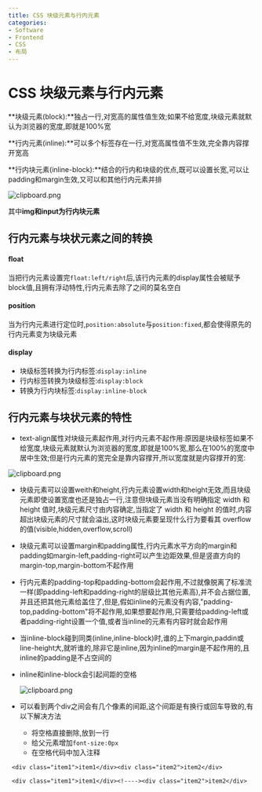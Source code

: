 ```yaml
---
title: CSS 块级元素与行内元素
categories:
- Software
- Frontend
- CSS
- 布局
---
```

# CSS 块级元素与行内元素

**块级元素(block):**独占一行,对宽高的属性值生效;如果不给宽度,块级元素就默认为浏览器的宽度,即就是100%宽

**行内元素(inline):**可以多个标签存在一行,对宽高属性值不生效,完全靠内容撑开宽高

**行内块元素(inline-block):**结合的行内和块级的优点,既可以设置长宽,可以让padding和margin生效,又可以和其他行内元素并排

![clipboard.png](../../../../Files/img/2020-12-10-bVbbW3s-20200915182549386.png)

其中**img和input为行内块元素**

## 行内元素与块状元素之间的转换

#### float

当把行内元素设置完`float:left/right`后,该行内元素的display属性会被赋予block值,且拥有浮动特性,行内元素去除了之间的莫名空白

#### position

 当为行内元素进行定位时,`position:absolute`与`position:fixed`,都会使得原先的行内元素变为块级元素

#### display

- 块级标签转换为行内标签:`display:inline`
- 行内标签转换为块级标签:`display:block`
- 转换为行内块标签:`display:inline-block`

## 行内元素与块状元素的特性

- text-align属性对块级元素起作用,对行内元素不起作用:原因是块级标签如果不给宽度,块级元素就默认为浏览器的宽度,即就是100%宽,那么在100%的宽度中居中生效;但是行内元素的宽完全是靠内容撑开,所以宽度就是内容撑开的宽:

![clipboard.png](../../../../Files/img/2020-12-10-bVbbW3I-20200915182549403.png)

- 块级元素可以设置weith和height,行内元素设置width和height无效,而且块级元素即使设置宽度也还是独占一行,注意但块级元素当没有明确指定 width 和 height 值时,块级元素尺寸由内容确定,当指定了 width 和 height 的值时,内容超出块级元素的尺寸就会溢出,这时块级元素要呈现什么行为要看其 overflow 的值(visible,hidden,overflow,scroll)

- 块级元素可以设置margin和padding属性,行内元素水平方向的margin和padding如margin-left,padding-right可以产生边距效果,但是竖直方向的margin-top,margin-bottom不起作用

- 行内元素的padding-top和padding-bottom会起作用,不过就像脱离了标准流一样(即padding-left和padding-right的层级比其他元素高),并不会占据位置,并且还把其他元素给盖住了,但是,假如inline的元素没有内容,"padding-top,padding-bottom"将不起作用,如果想要起作用,只需要给padding-left或者padding-right设置一个值,或者当inline的元素有内容时就会起作用

- 当inline-block碰到同类(inline,inline-block)时,谁的上下margin,paddin或line-height大,就听谁的,除非它是inline,因为inline的margin是不起作用的,且inline的padding是不占空间的

- inline和inline-block会引起间距的空格

    ![clipboard.png](../../../../Files/img/2020-12-10-bVbbW4l.png)

- 可以看到两个div之间会有几个像素的间距,这个间距是有换行或回车导致的,有以下解决方法

    - 将空格直接删除,放到一行
    - 给父元素增加`font-size:0px`
    - 在空格代码中加入注释

```
 <div class="item1">item1</div><div class="item2">item2</div>
```

```
 <div class="item1">item1</div><!----><div class="item2">item2</div>
```
